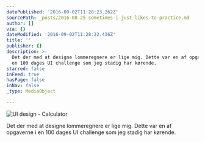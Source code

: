 ```yaml
---
datePublished: '2016-09-02T11:28:23.262Z'
sourcePath: _posts/2016-08-25-sometimes-i-just-likes-to-practice.md
author: []
via: {}
dateModified: '2016-09-02T11:28:22.436Z'
title: ''
publisher: {}
description: >-
  Det der med at designe lommeregnere er lige mig. Dette var en af opgaverne i
  en 100 dages UI challenge som jeg stadig har kørende.
starred: false
inFeed: true
hasPage: false
inNav: false
_type: MediaObject

---
```

![UI design - Calculator](https://the-grid-user-content.s3-us-west-2.amazonaws.com/11beffc0-e687-46aa-aa01-75f8e70f409c.png)

Det der med at designe lommeregnere er lige mig. Dette var en af opgaverne i en 100 dages UI challenge som jeg stadig har kørende.